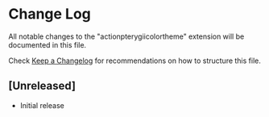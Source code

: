 # Change Log

All notable changes to the "actionpterygiicolortheme" extension will be documented in this file.

Check [Keep a Changelog](http://keepachangelog.com/) for recommendations on how to structure this file.

## [Unreleased]

- Initial release
